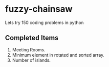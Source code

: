 # fuzzy-chainsaw
Lets try 150 coding problems in python

## Completed Items
1. Meeting Rooms.
2. Minimum element in rotated and sorted array.
3. Number of islands.  
